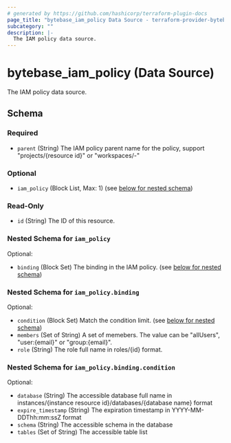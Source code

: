 ```yaml
---
# generated by https://github.com/hashicorp/terraform-plugin-docs
page_title: "bytebase_iam_policy Data Source - terraform-provider-bytebase"
subcategory: ""
description: |-
  The IAM policy data source.
---
```


# bytebase_iam_policy (Data Source)

The IAM policy data source.



<!-- schema generated by tfplugindocs -->
## Schema

### Required

- `parent` (String) The IAM policy parent name for the policy, support "projects/{resource id}" or "workspaces/-"

### Optional

- `iam_policy` (Block List, Max: 1) (see [below for nested schema](#nestedblock--iam_policy))

### Read-Only

- `id` (String) The ID of this resource.

<a id="nestedblock--iam_policy"></a>
### Nested Schema for `iam_policy`

Optional:

- `binding` (Block Set) The binding in the IAM policy. (see [below for nested schema](#nestedblock--iam_policy--binding))

<a id="nestedblock--iam_policy--binding"></a>
### Nested Schema for `iam_policy.binding`

Optional:

- `condition` (Block Set) Match the condition limit. (see [below for nested schema](#nestedblock--iam_policy--binding--condition))
- `members` (Set of String) A set of memebers. The value can be "allUsers", "user:{email}" or "group:{email}".
- `role` (String) The role full name in roles/{id} format.

<a id="nestedblock--iam_policy--binding--condition"></a>
### Nested Schema for `iam_policy.binding.condition`

Optional:

- `database` (String) The accessible database full name in instances/{instance resource id}/databases/{database name} format
- `expire_timestamp` (String) The expiration timestamp in YYYY-MM-DDThh:mm:ssZ format
- `schema` (String) The accessible schema in the database
- `tables` (Set of String) The accessible table list



